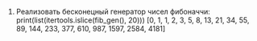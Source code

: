 1. Реализовать бесконецный генератор чисел фибоначчи:
print(list(itertools.islice(fib_gen(), 20)))
[0, 1, 1, 2, 3, 5, 8, 13, 21, 34, 55, 89, 144, 233, 377, 610, 987, 1597, 2584, 4181]

